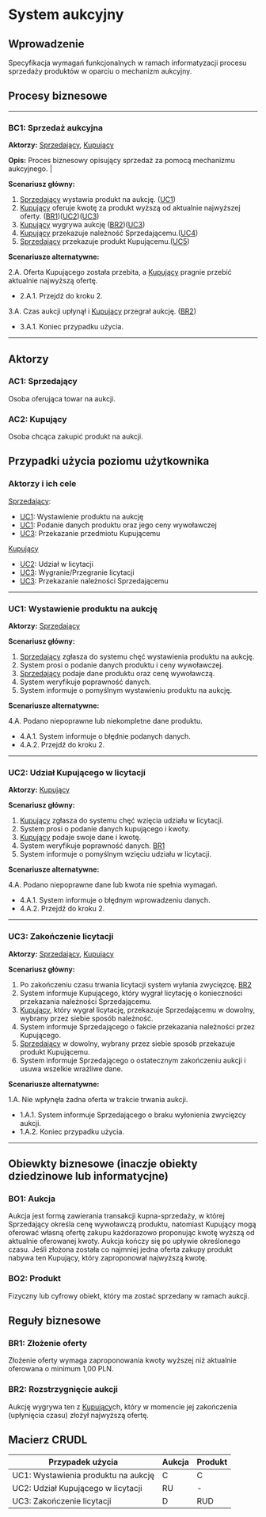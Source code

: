 # System aukcyjny

## Wprowadzenie

Specyfikacja wymagań funkcjonalnych w ramach informatyzacji procesu sprzedaży produktów w oparciu o mechanizm aukcyjny. 

## Procesy biznesowe

---
<a id="bc1"></a>
### BC1: Sprzedaż aukcyjna 

**Aktorzy:** [Sprzedający](#ac1), [Kupujący](#ac2)

**Opis:** Proces biznesowy opisujący sprzedaż za pomocą mechanizmu aukcyjnego. |

**Scenariusz główny:**
1. [Sprzedający](#ac1) wystawia produkt na aukcję. ([UC1](#uc1))
2. [Kupujący](#ac2) oferuje kwotę za produkt wyższą od aktualnie najwyższej oferty. ([BR1](#br1))([UC2](#uc2))([UC3](#uc3))
3. [Kupujący](#ac2) wygrywa aukcję ([BR2](#br2))([UC3](#uc3))
4. [Kupujący](#ac2) przekazuje należność Sprzedającemu.([UC4](#uc4))
5. [Sprzedający](#ac1) przekazuje produkt Kupującemu.([UC5](#uc5))

**Scenariusze alternatywne:** 

2.A. Oferta Kupującego została przebita, a [Kupujący](#ac2) pragnie przebić aktualnie najwyższą ofertę.
* 2.A.1. Przejdź do kroku 2.

3.A. Czas aukcji upłynął i [Kupujący](#ac2) przegrał aukcję. ([BR2](#br2))
* 3.A.1. Koniec przypadku użycia.

---

## Aktorzy

<a id="ac1"></a>
### AC1: Sprzedający

Osoba oferująca towar na aukcji.

<a id="ac2"></a>
### AC2: Kupujący

Osoba chcąca zakupić produkt na aukcji.


## Przypadki użycia poziomu użytkownika

### Aktorzy i ich cele

[Sprzedający](#ac1):
* [UC1](#uc1): Wystawienie produktu na aukcję
* [UC1](#uc1): Podanie danych produktu oraz jego ceny wywoławczej
* [UC3](#uc3): Przekazanie przedmiotu Kupującemu

[Kupujący](#ac2)
* [UC2](#uc2): Udział w licytacji
* [UC3](#uc3): Wygranie/Przegranie licytacji
* [UC3](#uc3): Przekazanie należności Sprzedającemu

---
<a id="uc1"></a>
### UC1: Wystawienie produktu na aukcję

**Aktorzy:** [Sprzedający](#ac1)

**Scenariusz główny:**
1. [Sprzedający](#ac1) zgłasza do systemu chęć wystawienia produktu na aukcję.
2. System prosi o podanie danych produktu i ceny wywoławczej.
3. [Sprzedający](#ac1) podaje dane produktu oraz cenę wywoławczą.
4. System weryfikuje poprawność danych.
5. System informuje o pomyślnym wystawieniu produktu na aukcję.

**Scenariusze alternatywne:** 

4.A. Podano niepoprawne lub niekompletne dane produktu.
* 4.A.1. System informuje o błędnie podanych danych.
* 4.A.2. Przejdź do kroku 2.

---

<a id="uc2"></a>
### UC2: Udział Kupującego w licytacji

**Aktorzy:** [Kupujący](#ac2)

**Scenariusz główny:**
1. [Kupujący](#ac2) zgłasza do systemu chęć wzięcia udziału w licytacji.
2. System prosi o podanie danych kupującego i kwoty.
3. [Kupujący](#ac2) podaje swoje dane i kwotę.
4. System weryfikuje poprawność danych. [BR1](#br1)
5. System informuje o pomyślnym wzięciu udziału w licytacji.

**Scenariusze alternatywne:** 

4.A. Podano niepoprawne dane lub kwota nie spełnia wymagań.
* 4.A.1. System informuje o błędnym wprowadzeniu danych.
* 4.A.2. Przejdź do kroku 2.

---

<a id="uc3"></a>
### UC3: Zakończenie licytacji

**Aktorzy:** [Sprzedający](#ac1), [Kupujący](#ac2)

**Scenariusz główny:**
1. Po zakończeniu czasu trwania licytacji system wyłania zwycięzcę. [BR2](#br2)
2. System informuje Kupującego, który wygrał licytację o konieczności przekazania należności Sprzedającemu.
3. [Kupujący](#ac2), który wygrał licytację, przekazuje Sprzedającemu w dowolny, wybrany przez siebie sposób należność.
4. System informuje Sprzedającego o fakcie przekazania należności przez Kupującego.
5. [Sprzedający](#ac1) w dowolny, wybrany przez siebie sposób przekazuje produkt Kupującemu.
6. System informuje Sprzedającego o ostatecznym zakończeniu aukcji i usuwa wszelkie wrażliwe dane.

**Scenariusze alternatywne:** 

1.A. Nie wpłynęła żadna oferta w trakcie trwania aukcji.
* 1.A.1. System informuje Sprzedającego o braku wyłonienia zwycięzcy aukcji.
* 1.A.2. Koniec przypadku użycia.

---

## Obiewkty biznesowe (inaczje obiekty dziedzinowe lub informatycjne)

### BO1: Aukcja

Aukcja jest formą zawierania transakcji kupna-sprzedaży, w której Sprzedający określa cenę wywoławczą produktu, natomiast Kupujący mogą oferować własną ofertę zakupu każdorazowo proponując kwotę wyższą od aktualnie oferowanej kwoty. Aukcja kończy się po upływie określonego czasu. Jeśli złożona została co najmniej jedna oferta zakupy produkt nabywa ten Kupujący, który zaproponował najwyższą kwotę. 

### BO2: Produkt

Fizyczny lub cyfrowy obiekt, który ma zostać sprzedany w ramach aukcji.

## Reguły biznesowe

<a id="br1"></a>
### BR1: Złożenie oferty

Złożenie oferty wymaga zaproponowania kwoty wyższej niż aktualnie oferowana o minimum 1,00 PLN.


<a id="br2"></a>
### BR2: Rozstrzygnięcie aukcji

Aukcję wygrywa ten z [Kupujący](#ac2)ch, który w momencie jej zakończenia (upłynięcia czasu) złożył najwyższą ofertę.

## Macierz CRUDL


| Przypadek użycia                                  | Aukcja | Produkt |
| ------------------------------------------------- | ------ | ------- |
| UC1: Wystawienia produktu na aukcję               |    C   |    C    |
| UC2: Udział Kupującego w licytacji                |   RU   |    -    |
| UC3: Zakończenie licytacji                        |    D   |   RUD   |